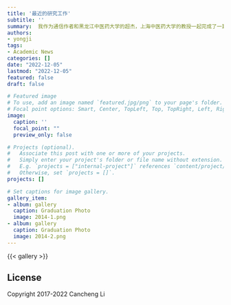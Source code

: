 ```yaml
---
title: '最近的研究工作'
subtitle: ''
summary:  我作为通信作者和黑龙江中医药大学的超杰，上海中医药大学的教授一起完成了一篇关于中医和神经科学的综述。 提交给Front. Neuroscie.的特刊上，目前特刊编辑已经接收摘要，我们继续推进完成这项工作！
authors:
- yongji
tags:
- Academic News
categories: []
date: "2022-12-05"
lastmod: "2022-12-05"
featured: false
draft: false

# Featured image
# To use, add an image named `featured.jpg/png` to your page's folder.
# Focal point options: Smart, Center, TopLeft, Top, TopRight, Left, Right, BottomLeft, Bottom, BottomRight
image:
  caption: ''
  focal_point: ""
  preview_only: false

# Projects (optional).
#   Associate this post with one or more of your projects.
#   Simply enter your project's folder or file name without extension.
#   E.g. `projects = ["internal-project"]` references `content/project/deep-learning/index.md`.
#   Otherwise, set `projects = []`.
projects: []

# Set captions for image gallery.
gallery_item:
- album: gallery
  caption: Graduation Photo
  image: 2014-1.png
- album: gallery
  caption: Graduation Photo
  image: 2014-2.png
---
```


{{< gallery >}}

## License

Copyright 2017-2022 Cancheng Li
